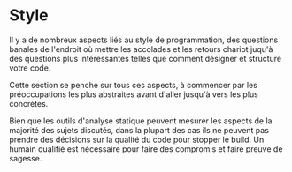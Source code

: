 # Style

Il y a de nombreux aspects liés au style de programmation, des questions banales de l'endroit où mettre les accolades et les retours chariot juqu'à des questions plus intéressantes telles que comment désigner et structure votre code.

Cette section se penche sur tous ces aspects, à commencer par les préoccupations les plus abstraites avant d'aller jusqu'à vers les plus concrètes.

Bien que les outils d'analyse statique peuvent mesurer les aspects de la majorité des sujets discutés, dans la plupart des cas ils ne peuvent pas prendre des décisions sur la qualité du code pour stopper le build. Un humain qualifié est nécessaire pour faire des compromis et faire preuve de sagesse.
